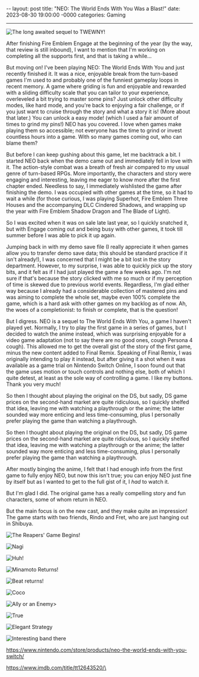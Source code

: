 --
layout: post
title:  "NEO: The World Ends With You Was a Blast!"
date:   2023-08-30 19:00:00 -0000
categories: Gaming  

---
<!-- Clarity region: article -->

![The long awaited sequel to TWEWNY!](https://i.ibb.co/jJLms4P/The-Game-Begins.jpg)

After finishing Fire Emblem Engage at the beginning of the year (by the way, that review is still inbound), I want to mention that I'm working on completing all the supports first, and that is taking a while...

But moving on! I've been playing NEO: The World Ends With You and just recently finished it. It was a nice, enjoyable break from the turn-based games I'm used to and probably one of the funniest gameplay loops in recent memory. A game where griding is fun and enjoyable and rewarded with a sliding difficulty scale that you can tailor to your experience, overleveled a bit trying to master some pins? Just unlock other difficulty modes, like hard mode, and you're back to enjoying a fair challenge, or if you just want to cruise through the story and what a story it is! (More about that later.) You can unlock a easy mode! (which I used a fair amount of times to grind my pins!) NEO has you covered. I love when games make playing them so accessible; not everyone has the time to grind or invest countless hours into a game. With so many games coming out, who can blame them?

But before I can keep gushing about this game, let me backtrack a bit. I started NEO back when the demo came out and immediately fell in love with it. The action-style combat was a breath of fresh air compared to my usual genre of turn-based RPGs. More importantly, the characters and story were engaging and interesting, leaving me eager to know more after the first chapter ended. Needless to say, I immediately wishlisted the game after finishing the demo. I was occupied with other games at the time, so it had to wait a while (for those curious, I was playing Superhot, Fire Emblem Three Houses and the accompanying DLC Cindered Shadows, and wrapping up the year with Fire Emblem Shadow Dragon and The Blade of Light).

So I was excited when it was on sale late last year, so I quickly snatched it, but with Engage coming out and being busy with other games, it took till summer before I was able to pick it up again.

Jumping back in with my demo save file (I really appreciate it when games allow you to transfer demo save data; this should be standard practice if it isn't already!), I was concerned that I might be a bit lost in the story department. However, to my surprise, I was able to quickly pick up the story bits, and it felt as if I had just played the game a few weeks ago. I'm not sure if that's because the story clicked with me so much or if my perception of time is skewed due to previous world events. Regardless, I'm glad either way because I already had a considerable collection of mastered pins and was aiming to complete the whole set, maybe even 100% complete the game, which is a hard ask with other games on my backlog as of now. Ah, the woes of a completionist: to finish or complete, that is the question!

But I digress. NEO is a sequel to The World Ends With You, a game I haven't played yet. Normally, I try to play the first game in a series of games, but I decided to watch the anime instead, which was surprising enjoyable for a video game adaptation (not to say there are no good ones, cough Persona 4 cough). This allowed me to get the overall gist of the story of the first game, minus the new content added to Final Remix. Speaking of Final Remix, I was originally intending to play it instead, but after giving it a shot when it was available as a game trial on Nintendo Switch Online, I soon found out that the game uses motion or touch controls and nothing else, both of which I quite detest, at least as the sole way of controlling a game. I like my buttons. Thank you very much!

So then I thought about playing the original on the DS, but sadly, DS game prices on the second-hand market are quite ridiculous, so I quickly shelfed that idea, leaving me with watching a playthrough or the anime; the latter sounded way more enticing and less time-consuming, plus I personally prefer playing the game than watching a playthrough.

So then I thought about playing the original on the DS, but sadly, DS game prices on the second-hand market are quite ridiculous, so I quickly shelfed that idea, leaving me with watching a playthrough or the anime; the latter sounded way more enticing and less time-consuming, plus I personally prefer playing the game than watching a playthrough.


After mostly binging the anime, I felt that I had enough info from the first game to fully enjoy NEO, but now this isn't true; you can enjoy NEO just fine by itself but as I wanted to get to the full gist of it, I *had* to watch it. 


But I'm glad I did. The original game has a really compelling story and fun characters, some of whom return in NEO.  

But the main focus is on the new cast, and they make quite an impression! The game starts with two friends, Rindo and Fret, who are just hanging out in Shibuya.
 

![The Reapers' Game Begins!](https://i.ibb.co/khRcZdZ/The-Game-Begins.jpg)

![Nagi](https://i.ibb.co/wdCVJsz/Nagi.jpg)

![Huh!](https://i.ibb.co/qxGm59f/What.jpg)

![Minamoto Returns!](https://i.ibb.co/QjGWbZh/Minamoto.jpg)

![Beat returns!](https://i.ibb.co/bB29r34/Beat.jpg)

![Coco](https://i.ibb.co/cDf5XZV/Coco.jpg)

![Ally or an Enemy>](https://i.ibb.co/9wVwRRk/Ally-or-Enemy.jpg)

![True](https://i.ibb.co/9stXqrG/True.jpg)

![Elegant Strategy](https://i.ibb.co/tXtwtPZ/EleStra.jpg)

![Interesting band there](https://i.ibb.co/SvYg5qt/Def-March.jpg)

https://www.nintendo.com/store/products/neo-the-world-ends-with-you-switch/

https://www.imdb.com/title/tt12643520/\